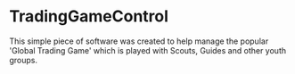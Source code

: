 # TradingGameControl
This simple piece of software was created to help manage the popular 'Global Trading Game' which is played with Scouts, Guides and other youth groups.
